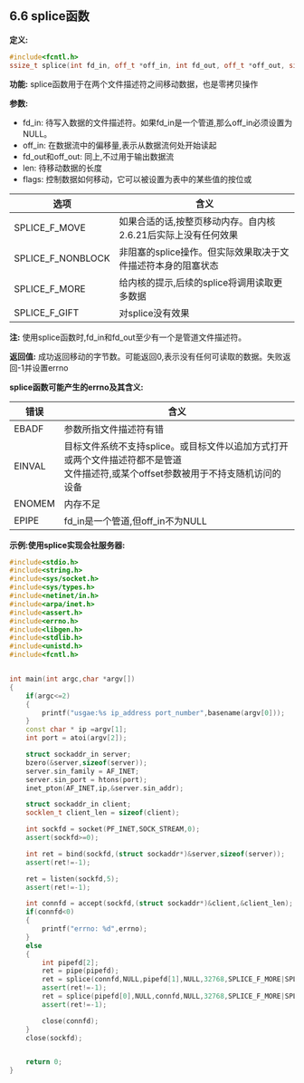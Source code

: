 ## 6.6 splice函数


**定义:**
``````C++
#include<fcntl.h>
ssize_t splice(int fd_in, off_t *off_in, int fd_out, off_t *off_out, size_t len, int flags);
``````

**功能:** splice函数用于在两个文件描述符之间移动数据，也是零拷贝操作

**参数:**

* fd_in: 待写入数据的文件描述符。如果fd_in是一个管道,那么off_in必须设置为NULL。
* off_in: 在数据流中的偏移量,表示从数据流何处开始读起
* fd_out和off_out: 同上,不过用于输出数据流
* len: 待移动数据的长度
* flags: 控制数据如何移动，它可以被设置为表中的某些值的按位或

|选项|含义|
|---|-----|
|SPLICE_F_MOVE|如果合适的话,按整页移动内存。自内核2.6.21后实际上没有任何效果|
|SPLICE_F_NONBLOCK|非阻塞的splice操作。但实际效果取决于文件描述符本身的阻塞状态|
|SPLICE_F_MORE|给内核的提示,后续的splice将调用读取更多数据|
|SPLICE_F_GIFT|对splice没有效果|

**注:** 使用splice函数时,fd_in和fd_out至少有一个是管道文件描述符。

**返回值:**
成功返回移动的字节数。可能返回0,表示没有任何可读取的数据。失败返回-1并设置errno

**splice函数可能产生的errno及其含义:**

|错误|含义|
|---|----|
|EBADF|参数所指文件描述符有错|
|EINVAL|目标文件系统不支持splice。或目标文件以追加方式打开或两个文件描述符都不是管道<br>文件描述符,或某个offset参数被用于不持支随机访问的设备|
|ENOMEM|内存不足|
|EPIPE|fd_in是一个管道,但off_in不为NULL|

**示例:使用splice实现会社服务器:**
``````C++
#include<stdio.h>
#include<string.h>
#include<sys/socket.h>
#include<sys/types.h>
#include<netinet/in.h>
#include<arpa/inet.h>
#include<assert.h>
#include<errno.h>
#include<libgen.h>
#include<stdlib.h>
#include<unistd.h>
#include<fcntl.h>


int main(int argc,char *argv[])
{
    if(argc<=2)
    {
        printf("usgae:%s ip_address port_number",basename(argv[0]));
    }
    const char * ip =argv[1];
    int port = atoi(argv[2]);

    struct sockaddr_in server;
    bzero(&server,sizeof(server));
    server.sin_family = AF_INET;
    server.sin_port = htons(port);
    inet_pton(AF_INET,ip,&server.sin_addr);

    struct sockaddr_in client;
    socklen_t client_len = sizeof(client);

    int sockfd = socket(PF_INET,SOCK_STREAM,0);
    assert(sockfd>=0);

    int ret = bind(sockfd,(struct sockaddr*)&server,sizeof(server));
    assert(ret!=-1);

    ret = listen(sockfd,5);
    assert(ret!=-1);

    int connfd = accept(sockfd,(struct sockaddr*)&client,&client_len);
    if(connfd<0)
    {
        printf("errno: %d",errno);
    }
    else
    {
        int pipefd[2];
        ret = pipe(pipefd);
        ret = splice(connfd,NULL,pipefd[1],NULL,32768,SPLICE_F_MORE|SPLICE_F_MOVE);
        assert(ret!=-1);
        ret = splice(pipefd[0],NULL,connfd,NULL,32768,SPLICE_F_MORE|SPLICE_F_MOVE);
        assert(ret!=-1);

        close(connfd);
    }
    close(sockfd);


    return 0;
}
``````